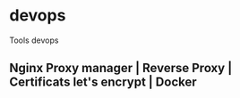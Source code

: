 # devops

Tools devops

## Nginx Proxy manager | Reverse Proxy | Certificats let's encrypt | Docker
